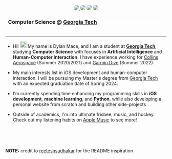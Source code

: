 <div style="background-image: url(darkblue.jpg)">

<p align="center">
	<a href="https://linkedin.com/in/dtmace2"><img style="border-radius: 6px; overflow: hidden;" src="https://img.shields.io/badge/LinkedIn-0077B5?style=for-the-badge&logo=linkedin&logoColor=white"></img>
	</a>
	<a href="https://instagram.com/dylanmace_"><img style="border-radius: 6px;" src="https://img.shields.io/badge/Instagram-E4405F?style=for-the-badge&logo=instagram&logoColor=white" /></a>
	<a href="https://dylanmace.com/"><img style="border-radius: 6px;" src="https://img.shields.io/website?down_color=Red&down_message=Offline&logo=vercel&style=for-the-badge&up_color=Green&up_message=Online&url=https%3A%2F%2Fdylanmace.com" /></a>
	<a href="mailto:dtmace2@gmail.com"><img style="border-radius: 6px;" src="https://img.shields.io/badge/Email-D14836?style=for-the-badge&logo=gmail&logoColor=white" /></a>
</p>

<h3 align="center" style="color: white"> <a><strong> Computer Science @ <a href="https://gatech.edu">Georgia Tech</a> || Passionate Developer || Music Enthusiest</strong></a> </h3>

</div>

---




- Hi! <img src="https://media.giphy.com/media/hvRJCLFzcasrR4ia7z/giphy.gif" width="20px"> My name is Dylan Mace, and I am a student at [**Georgia Tech**](https://gatech.edu), studying **Computer Science** with focuses in **Artificial Intelligence** and **Human-Computer Interaction**. I have experience working for [Collins Aerospace](collinsaerospace.com) (Summer 2020/2021) and [Garmin Dive](https://www.garmin.com/en-US/p/707742) (Summer 2022).

- My main interests list in iOS development and human-computer interaction. I will be pursuing my Master's degree from [Georgia Tech](gatech.edu) with an expected graduation date of Spring 2024.
 
- I’m currently spending time enhancing my programming skills in **iOS development**, **machine learning**, and **Python**, while also developing a personal website from scratch and building other side-projects  
- Outside of academics, I'm into ultimate frisbee, music, and hockey. Check out my listening habits on [Apple Music](https://music.apple.com/profile/dmacer1) to see more!


<br><br><br>

**NOTE:** credit to [reeteshsudhakar](https://github.com/reeteshsudhakar) for the README inspiration

